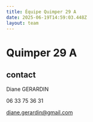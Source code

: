 ```yaml
---
title: Équipe Quimper 29 A
date: 2025-06-19T14:59:03.448Z
layout: team
---
```


# Quimper 29 A



## contact 

Diane GERARDIN

06 33 75 36 31

diane.gerardin@gmail.com

